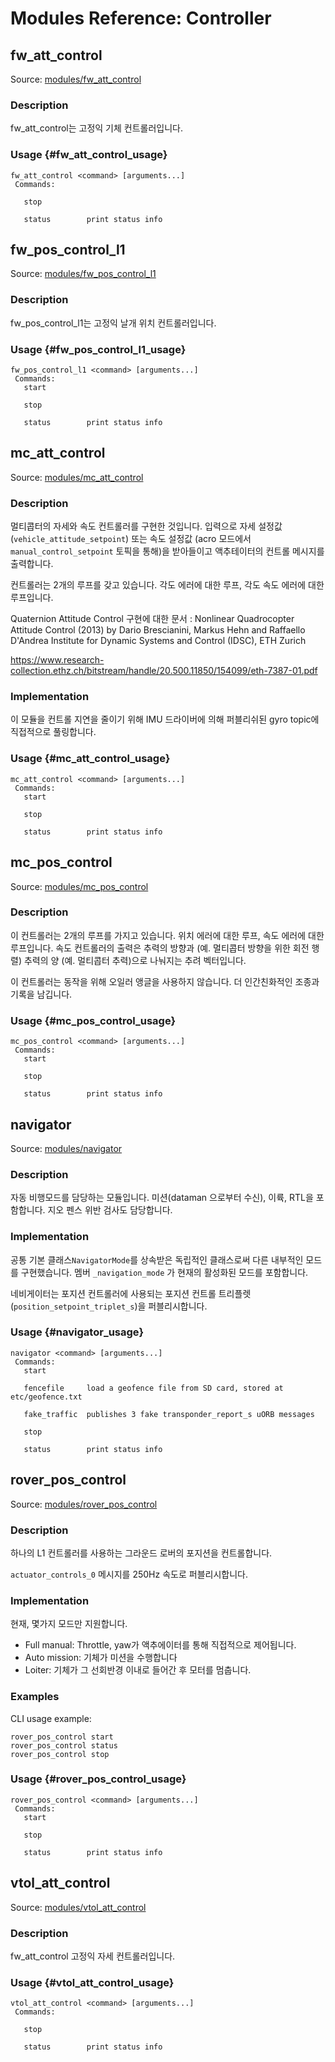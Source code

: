 # Modules Reference: Controller

## fw_att_control

Source: [modules/fw_att_control](https://github.com/PX4/Firmware/tree/master/src/modules/fw_att_control)

### Description

fw_att_control는 고정익 기체 컨트롤러입니다.

### Usage {#fw_att_control_usage}

    fw_att_control <command> [arguments...]
     Commands:
    
       stop
    
       status        print status info
    

## fw_pos_control_l1

Source: [modules/fw_pos_control_l1](https://github.com/PX4/Firmware/tree/master/src/modules/fw_pos_control_l1)

### Description

fw_pos_control_l1는 고정익 날개 위치 컨트롤러입니다.

### Usage {#fw_pos_control_l1_usage}

    fw_pos_control_l1 <command> [arguments...]
     Commands:
       start
    
       stop
    
       status        print status info
    

## mc_att_control

Source: [modules/mc_att_control](https://github.com/PX4/Firmware/tree/master/src/modules/mc_att_control)

### Description

멀티콥터의 자세와 속도 컨트롤러를 구현한 것입니다. 입력으로 자세 설정값(`vehicle_attitude_setpoint`) 또는 속도 설정값 (acro 모드에서 `manual_control_setpoint` 토픽을 통해)을 받아들이고 액추테이터의 컨트롤 메시지를 출력합니다.

컨트롤러는 2개의 루프를 갖고 있습니다. 각도 에러에 대한 루프, 각도 속도 에러에 대한 루프입니다.

Quaternion Attitude Control 구현에 대한 문서 : Nonlinear Quadrocopter Attitude Control (2013) by Dario Brescianini, Markus Hehn and Raffaello D'Andrea Institute for Dynamic Systems and Control (IDSC), ETH Zurich

https://www.research-collection.ethz.ch/bitstream/handle/20.500.11850/154099/eth-7387-01.pdf

### Implementation

이 모듈을 컨트롤 지연을 줄이기 위해 IMU 드라이버에 의해 퍼블리쉬된 gyro topic에 직접적으로 풀링합니다.

### Usage {#mc_att_control_usage}

    mc_att_control <command> [arguments...]
     Commands:
       start
    
       stop
    
       status        print status info
    

## mc_pos_control

Source: [modules/mc_pos_control](https://github.com/PX4/Firmware/tree/master/src/modules/mc_pos_control)

### Description

이 컨트롤러는 2개의 루프를 가지고 있습니다. 위치 에러에 대한 루프, 속도 에러에 대한 루프입니다. 속도 컨트롤러의 출력은 추력의 방향과 (예. 멀티콥터 방향을 위한 회전 행렬) 추력의 양 (예. 멀티콥터 추력)으로 나눠지는 추려 벡터입니다.

이 컨트롤러는 동작을 위해 오일러 앵글을 사용하지 않습니다. 더 인간친화적인 조종과 기록을 남깁니다.

### Usage {#mc_pos_control_usage}

    mc_pos_control <command> [arguments...]
     Commands:
       start
    
       stop
    
       status        print status info
    

## navigator

Source: [modules/navigator](https://github.com/PX4/Firmware/tree/master/src/modules/navigator)

### Description

자동 비행모드를 담당하는 모듈입니다. 미션(dataman 으로부터 수신), 이륙, RTL을 포함합니다. 지오 펜스 위반 검사도 담당합니다.

### Implementation

공통 기본 클래스`NavigatorMode`를 상속받은 독립적인 클래스로써 다른 내부적인 모드를 구현했습니다. 멤버 `_navigation_mode` 가 현재의 활성화된 모드를 포함합니다.

네비게이터는 포지션 컨트롤러에 사용되는 포지션 컨트롤 트리플렛(`position_setpoint_triplet_s`)을 퍼블리시합니다.

### Usage {#navigator_usage}

    navigator <command> [arguments...]
     Commands:
       start
    
       fencefile     load a geofence file from SD card, stored at etc/geofence.txt
    
       fake_traffic  publishes 3 fake transponder_report_s uORB messages
    
       stop
    
       status        print status info
    

## rover_pos_control

Source: [modules/rover_pos_control](https://github.com/PX4/Firmware/tree/master/src/modules/rover_pos_control)

### Description

하나의 L1 컨트롤러를 사용하는 그라운드 로버의 포지션을 컨트롤합니다.

`actuator_controls_0` 메시지를 250Hz 속도로 퍼블리시합니다.

### Implementation

현재, 몇가지 모드만 지원합니다.

- Full manual: Throttle, yaw가 액추에이터를 통해 직접적으로 제어됩니다.
- Auto mission: 기체가 미션을 수행합니다
- Loiter: 기체가 그 선회반경 이내로 들어간 후 모터를 멈춥니다.

### Examples

CLI usage example:

    rover_pos_control start
    rover_pos_control status
    rover_pos_control stop
    

### Usage {#rover_pos_control_usage}

    rover_pos_control <command> [arguments...]
     Commands:
       start
    
       stop
    
       status        print status info
    

## vtol_att_control

Source: [modules/vtol_att_control](https://github.com/PX4/Firmware/tree/master/src/modules/vtol_att_control)

### Description

fw_att_control 고정익 자세 컨트롤러입니다.

### Usage {#vtol_att_control_usage}

    vtol_att_control <command> [arguments...]
     Commands:
    
       stop
    
       status        print status info